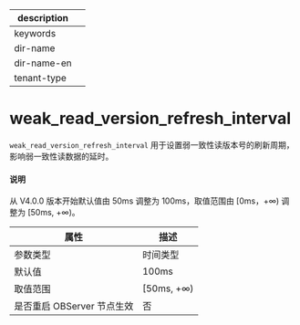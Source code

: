 |description||
|---|---|
|keywords||
|dir-name||
|dir-name-en||
|tenant-type||

# weak_read_version_refresh_interval 


`weak_read_version_refresh_interval` 用于设置弱一致性读版本号的刷新周期，影响弱一致性读数据的延时。

<main id="notice" type='explain'>
  <h4>说明</h4>
  <p>从 V4.0.0 版本开始默认值由 50ms 调整为 100ms，取值范围由 [0ms，+∞) 调整为 [50ms, +∞)。</p>
</main>


|      **属性**      |   **描述**    |
|------------------|-------------|
| 参数类型             | 时间类型        |
| 默认值              | 100ms          |
| 取值范围             | \[50ms, +∞) |
| 是否重启 OBServer 节点生效 | 否           |
